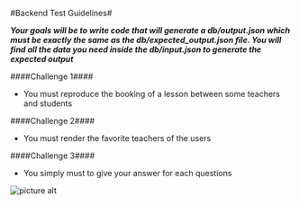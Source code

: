 #Backend Test Guidelines#

**_Your goals will be to write code that will generate a *db/output.json* which must be exactly the same as the *db/expected_output.json* file. You will find all the data you need inside the *db/input.json* to generate the expected output_**

####Challenge 1####

- You must reproduce the booking of a lesson between some teachers and students

####Challenge 2####

- You must render the favorite teachers of the users

####Challenge 3####

- You simply must to give your answer for each questions

![picture alt](https://media.giphy.com/media/RyXVu4ZW454IM/giphy.gif)
